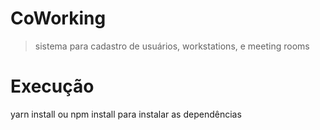 # CoWorking
> sistema para cadastro de usuários, workstations, e meeting rooms

# Execução
yarn install ou npm install para instalar as dependências
